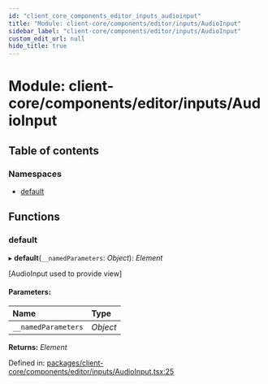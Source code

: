 ```yaml
---
id: "client_core_components_editor_inputs_audioinput"
title: "Module: client-core/components/editor/inputs/AudioInput"
sidebar_label: "client-core/components/editor/inputs/AudioInput"
custom_edit_url: null
hide_title: true
---
```


# Module: client-core/components/editor/inputs/AudioInput

## Table of contents

### Namespaces

- [default](client_core_components_editor_inputs_audioinput.default.md)

## Functions

### default

▸ **default**(`__namedParameters`: *Object*): *Element*

[AudioInput used to provide view]

#### Parameters:

Name | Type |
:------ | :------ |
`__namedParameters` | *Object* |

**Returns:** *Element*

Defined in: [packages/client-core/components/editor/inputs/AudioInput.tsx:25](https://github.com/xr3ngine/xr3ngine/blob/5a0f83ed8/packages/client-core/components/editor/inputs/AudioInput.tsx#L25)

